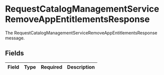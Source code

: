# RequestCatalogManagementServiceRemoveAppEntitlementsResponse

The RequestCatalogManagementServiceRemoveAppEntitlementsResponse message.


## Fields

| Field       | Type        | Required    | Description |
| ----------- | ----------- | ----------- | ----------- |